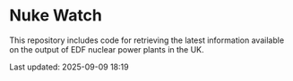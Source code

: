 # Nuke Watch

This repository includes code for retrieving the latest information available on the output of EDF nuclear power plants in the UK.

Last updated: 2025-09-09 18:19